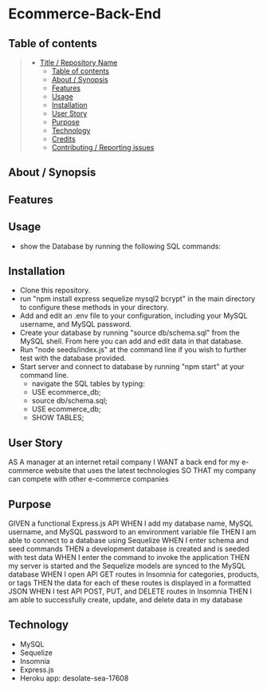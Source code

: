 # Ecommerce-Back-End

## Table of contents

> - [Title / Repository Name](#title--repository-name)
>   - [Table of contents](#table-of-contents)
>   - [About / Synopsis](#about--synopsis)
>   - [Features](#features)
>   - [Usage](#usage)
>   - [Installation](#installation)
>   - [User Story](#user-story)
>   - [Purpose](#purpose)
>   - [Technology](#technology)
>   - [Credits](#credits)
>   - [Contributing / Reporting issues](#contributing--reporting-issues)

## About / Synopsis

## Features


## Usage
- show the Database by running the following SQL commands:


## Installation

- Clone this repository.
- run "npm install express sequelize mysql2 bcrypt" in the main directory to configure these methods in your directory.
- Add and edit an .env file to your configuration, including your MySQL username, and MySQL password.
- Create your database by running "source db/schema.sql" from the MySQL shell.  From here you can add and edit data in that database.
- Run "node seeds/index.js" at the command line if you wish to further test with the database provided.
- Start server and connect to database by running "npm start" at your command line.
    - navigate the SQL tables by typing:
    - USE ecommerce_db;
    - source db/schema.sql;
    - USE ecommerce_db;
    - SHOW TABLES;


## User Story
AS A manager at an internet retail company
I WANT a back end for my e-commerce website that uses the latest technologies
SO THAT my company can compete with other e-commerce companies

## Purpose

GIVEN a functional Express.js API
WHEN I add my database name, MySQL username, and MySQL password to an environment variable file
THEN I am able to connect to a database using Sequelize
WHEN I enter schema and seed commands
THEN a development database is created and is seeded with test data
WHEN I enter the command to invoke the application
THEN my server is started and the Sequelize models are synced to the MySQL database
WHEN I open API GET routes in Insomnia for categories, products, or tags
THEN the data for each of these routes is displayed in a formatted JSON
WHEN I test API POST, PUT, and DELETE routes in Insomnia
THEN I am able to successfully create, update, and delete data in my database


## Technology

- MySQL
- Sequelize
- Insomnia
- Express.js
- Heroku app: desolate-sea-17608
